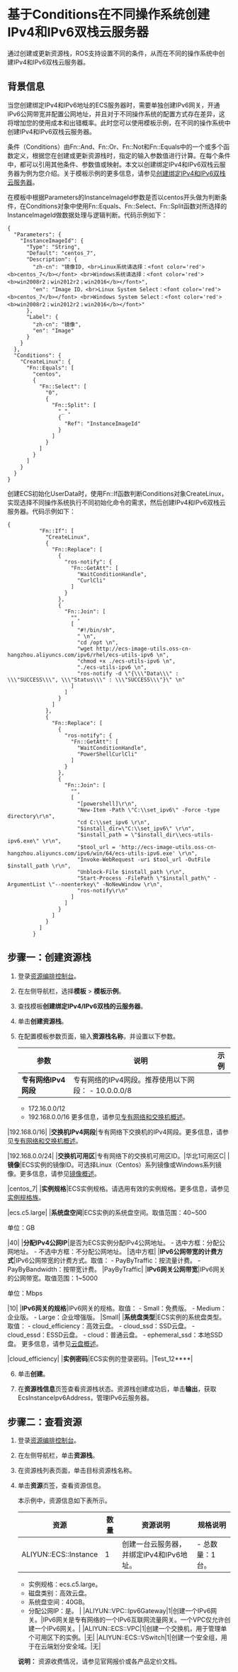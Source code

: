 # 基于Conditions在不同操作系统创建IPv4和IPv6双栈云服务器

通过创建或更新资源栈，ROS支持设置不同的条件，从而在不同的操作系统中创建IPv4和IPv6双栈云服务器。

## 背景信息

当您创建绑定IPv4和IPv6地址的ECS服务器时，需要单独创建IPv6网关，开通IPv6公网带宽并配置公网地址，并且对于不同操作系统的配置方式存在差异，这将增加您的使用成本和出错概率。此时您可以使用模板示例，在不同的操作系统中创建IPv4和IPv6双栈云服务器。

条件（Conditions）由Fn::And、Fn::Or、Fn::Not和Fn::Equals中的一个或多个函数定义，根据您在创建或更新资源栈时，指定的输入参数值进行计算。在每个条件中，都可以引用其他条件、参数值或映射。本文以创建绑定IPv4和IPv6双栈云服务器为例为您介绍。关于模板示例的更多信息，请参见[创建绑定IPv4和IPv6双栈云服务器](https://rosnext.console.aliyun.com/cn-beijing/samples/Ecs_Ipv6_Instance)。

在模板中根据Parameters的InstanceImageId参数是否以centos开头做为判断条件，在Conditions对象中使用Fn::Equals、Fn::Select、Fn::Split函数对所选择的InstanceImageId做数据处理与逻辑判断。代码示例如下：

```
{
  "Parameters": {
    "InstanceImageId": {
      "Type": "String",
      "Default": "centos_7",
      "Description": {
        "zh-cn": "镜像ID, <br>Linux系统请选择：<font color='red'><b>centos_7</b></font> <br>Windows系统请选择：<font color='red'><b>win2008r2；win2012r2；win2016</b></font>",
        "en": "Image ID，<br>Linux System Select：<font color='red'><b>centos_7</b></font> <br>Windows System Select：<font color='red'><b>win2008r2；win2012r2；win2016</b></font>"
      },
      "Label": {
        "zh-cn": "镜像",
        "en": "Image"
      }
    }
  },
  "Conditions": {
    "CreateLinux": {
      "Fn::Equals": [
        "centos",
        {
          "Fn::Select": [
            "0",
            {
              "Fn::Split": [
                "_",
                {
                  "Ref": "InstanceImageId"
                }
              ]
            }
          ]
        }
      ]
    }
  }
}
```

创建ECS初始化UserData时，使用Fn::If函数判断Conditions对象CreateLinux，实现选择不同操作系统执行不同初始化命令的需求，然后创建IPv4和IPv6双栈云服务器。代码示例如下：

```
{
          "Fn::If": [
            "CreateLinux",
            {
              "Fn::Replace": [
                {
                  "ros-notify": {
                    "Fn::GetAtt": [
                      "WaitConditionHandle",
                      "CurlCli"
                    ]
                  }
                },
                {
                  "Fn::Join": [
                    "",
                    [
                      "#!/bin/sh",
                      " \n",
                      "cd /opt \n",
                      "wget http://ecs-image-utils.oss-cn-hangzhou.aliyuncs.com/ipv6/rhel/ecs-utils-ipv6 \n",
                      "chmod +x ./ecs-utils-ipv6 \n",
                      "./ecs-utils-ipv6 \n",
                      "ros-notify -d \"{\\\"Data\\\" : \\\"SUCCESS\\\", \\\"Status\\\" : \\\"SUCCESS\\\"}\" \n"
                    ]
                  ]
                }
              ]
            },
            {
              "Fn::Replace": [
                {
                  "ros-notify": {
                    "Fn::GetAtt": [
                      "WaitConditionHandle",
                      "PowerShellCurlCli"
                    ]
                  }
                },
                {
                  "Fn::Join": [
                    "",
                    [
                      "[powershell]\r\n",
                      "New-Item -Path \"C:\\set_ipv6\" -Force -type directory\r\n",
                      "cd C:\\set_ipv6 \r\n",
                      "$install_dir=\"C:\\set_ipv6\" \r\n",
                      "$install_path = \"$install_dir\\ecs-utils-ipv6.exe\" \r\n",
                      "$tool_url = 'http://ecs-image-utils.oss-cn-hangzhou.aliyuncs.com/ipv6/win/64/ecs-utils-ipv6.exe' \r\n",
                      "Invoke-WebRequest -uri $tool_url -OutFile $install_path \r\n",
                      "Unblock-File $install_path \r\n",
                      "Start-Process -FilePath \"$install_path\" -ArgumentList \"--noenterkey\" -NoNewWindow \r\n",
                      "ros-notify\r\n"
                    ]
                  ]
                }
              ]
            }
          ]
        }
```

## 步骤一：创建资源栈

1.  登录[资源编排控制台](http://ros.console.aliyun.com)。

2.  在左侧导航栏，选择**模板** \> **模板示例**。

3.  查找模板**创建绑定IPv4/IPv6双栈的云服务器**。

4.  单击**创建资源栈**。

5.  在配置模板参数页面，输入**资源栈名称**，并设置以下参数。

    |参数|说明|示例|
    |--|--|--|
    |**专有网络IPv4网段**|专有网络的IPv4网段。推荐使用以下网段：    -   10.0.0.0/8
    -   172.16.0.0/12
    -   192.168.0.0/16
更多信息，请参见[专有网络和交换机概述](/cn.zh-CN/专有网络和交换机/专有网络和交换机概述.md)。

|192.168.0/16|
    |**交换机IPv4网段**|专有网络下交换机的IPv4网段。更多信息，请参见[专有网络和交换机概述](/cn.zh-CN/专有网络和交换机/专有网络和交换机概述.md)。

|192.168.0.0/24|
    |**交换机可用区**|专有网络下的交换机可用区ID。|华北1可用区C|
    |**镜像**|ECS实例的镜像ID。可选择Linux（Centos）系列镜像或Windows系列镜像。更多信息，请参见[镜像概述](/cn.zh-CN/镜像/镜像概述.md)。

|centos\_7|
    |**实例规格**|ECS实例规格。请选用有效的实例规格。更多信息，请参见[实例规格族](/cn.zh-CN/实例/实例规格族.md)。

|ecs.c5.large|
    |**系统盘空间**|ECS实例的系统盘空间。取值范围：40~500

单位：GB

|40|
    |**分配IPv4公网IP**|是否为ECS实例分配IPv4公网地址。    -   选中方框：分配公网地址。
    -   不选中方框：不分配公网地址。
|选中方框|
    |**IPv6公网带宽的计费方式**|IPv6公网带宽的计费方式。取值：    -   PayByTraffic：按流量计费。
    -   PayByBandwidth：按带宽计费。
|PayByTraffic|
    |**IPv6网关公网带宽**|IPv6网关的公网带宽。取值范围：1~5000

单位：Mbps

|10|
    |**IPv6网关的规格**|IPv6网关的规格。取值：    -   Small：免费版。
    -   Medium：企业版。
    -   Large：企业增强版。
|Small|
    |**系统盘类型**|ECS实例的系统盘类型。取值：    -   cloud\_efficiency：高效云盘。
    -   cloud\_ssd：SSD云盘。
    -   cloud\_essd：ESSD云盘。
    -   cloud：普通云盘。
    -   ephemeral\_ssd：本地SSD盘。
更多信息，请参见[云盘概述](/cn.zh-CN/块存储/块存储介绍/云盘概述.md)。

|cloud\_efficiency|
    |**实例密码**|ECS实例的登录密码。|Test\_12\*\*\*\*|

6.  单击**创建**。

7.  在**资源栈信息**页签查看资源栈状态。资源栈创建成功后，单击**输出**，获取EcsInstanceIpv6Address，管理IPv6云服务器。


## 步骤二：查看资源

1.  登录[资源编排控制台](http://ros.console.aliyun.com)。

2.  在左侧导航栏，单击**资源栈**。

3.  在资源栈列表页面，单击目标资源栈名称。

4.  单击**资源**页签，查看资源信息。

    本示例中，资源信息如下表所示。

    |资源|数量|资源说明|规格说明|
    |--|--|----|----|
    |ALIYUN::ECS::Instance|1|创建一台云服务器，并绑定IPv4和IPv6地址。|    -   总数量：1台。
    -   实例规格：ecs.c5.large。
    -   磁盘类别：高效云盘。
    -   系统盘空间：40GB。
    -   分配公网IP：是。 |
    |ALIYUN::VPC::Ipv6Gateway|1|创建一个IPv6网关。|IPv6网关是专有网络的一个IPv6互联网流量网关。一个VPC仅允许创建一个IPv6网关。|
    |ALIYUN::ECS::VPC|1|创建一个交换机，用于管理单个可用区下的实例。|无|
    |ALIYUN::ECS::VSwitch|1|创建一个安全组，用于在云端划分安全域。|无|

    **说明：** 资源收费情况，请参见官网报价或各产品定价文档。


